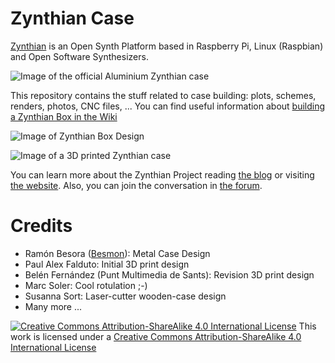 # Zynthian Case

[Zynthian](http://zynthian.org) is an Open Synth Platform based in Raspberry Pi, Linux (Raspbian) and Open Software Synthesizers.

![Image of the official Aluminium Zynthian case](http://zynthian.org/img/github/zynthian_v3_backside.jpg)

This repository contains the stuff related to case building: plots, schemes, renders, photos, CNC files, ...
You can find useful information about [building a Zynthian Box in the Wiki](http://wiki.zynthian.org/index.php/Zynthian_Box_Building)

![Image of Zynthian Box Design](http://zynthian.org/img/github/zynthian-case-render-01.jpg)

![Image of a 3D printed Zynthian case](http://zynthian.org/img/github/zynthian_3Dprinted_case-02.jpg)

You can learn more about the Zynthian Project reading [the blog](http://blog.zynthian.org) or visiting [the website](http://zynthian.org). Also, you can join the conversation in [the forum](https://discourse.zynthian.org).

# Credits
 + Ramón Besora ([Besmon](http://www.besmon.com)): Metal Case Design
 + Paul Alex Falduto: Initial 3D print design
 + Belén Fernández (Punt Multimedia de Sants): Revision 3D print design
 + Marc Soler: Cool rotulation ;-)
 + Susanna Sort: Laser-cutter wooden-case design
 + Many more ...


[![Creative Commons Attribution-ShareAlike 4.0 International License](https://upload.wikimedia.org/wikipedia/commons/f/f3/CC-BY-SA_3_icon_88x31.png)](
http://creativecommons.org/licenses/by-sa/4.0/)
This work is licensed under a [Creative Commons Attribution-ShareAlike 4.0 International License](http://creativecommons.org/licenses/by-sa/4.0/)

